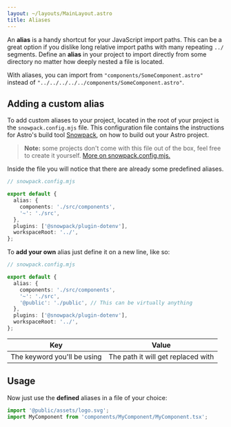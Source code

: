 ```yaml
---
layout: ~/layouts/MainLayout.astro
title: Aliases
---
```


An **alias** is a handy shortcut for your JavaScript import paths. This can be a great option if you dislike long relative import paths with many repeating `../` segments. Define an **alias** in your project to import directly from some directory no matter how deeply nested a file is located.

With aliases, you can import from `"components/SomeComponent.astro"` instead of `"../../../../../components/SomeComponent.astro"`.

## Adding a custom alias

To add custom aliases to your project, located in the root of your project is the `snowpack.config.mjs` file. This configuration file contains the instructions for Astro's build tool [Snowpack](https://www.snowpack.dev/reference/configuration), on how to build out your Astro project.

> **Note:** some projects don't come with this file out of the box, feel free to create it yourself. [More on snowpack.config.mjs.](https://www.snowpack.dev/reference/configuration)

Inside the file you will notice that there are already some predefined aliases.

```ts
// snowpack.config.mjs

export default {
  alias: {
    components: './src/components',
    '~': './src',
  },
  plugins: ['@snowpack/plugin-dotenv'],
  workspaceRoot: '../',
};
```

To **add your own** alias just define it on a new line, like so:

```ts
// snowpack.config.mjs

export default {
  alias: {
    components: './src/components',
    '~': './src',
    '@public': './public', // This can be virtually anything
  },
  plugins: ['@snowpack/plugin-dotenv'],
  workspaceRoot: '../',
};
```

| Key                         | Value                              |
| --------------------------- | ---------------------------------- |
| The keyword you'll be using | The path it will get replaced with |

## Usage

Now just use the **defined** aliases in a file of your choice:

```js
import '@public/assets/logo.svg';
import MyComponent from 'components/MyComponent/MyComponent.tsx';
```
